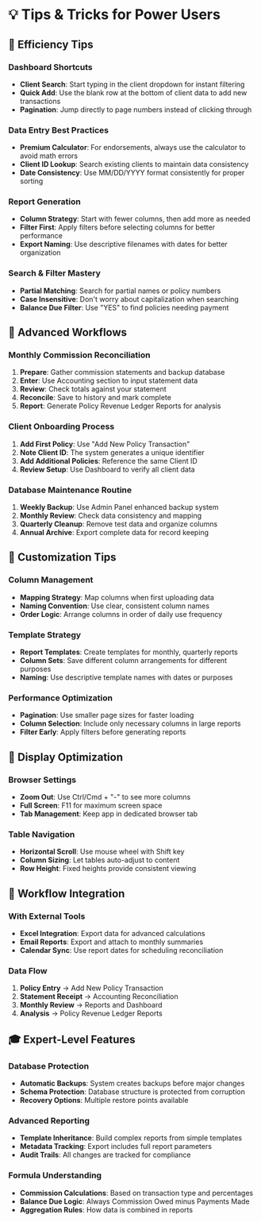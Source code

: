 # 💡 Tips & Tricks for Power Users

## 🚀 Efficiency Tips

### Dashboard Shortcuts
- **Client Search**: Start typing in the client dropdown for instant filtering
- **Quick Add**: Use the blank row at the bottom of client data to add new transactions
- **Pagination**: Jump directly to page numbers instead of clicking through

### Data Entry Best Practices
- **Premium Calculator**: For endorsements, always use the calculator to avoid math errors
- **Client ID Lookup**: Search existing clients to maintain data consistency
- **Date Consistency**: Use MM/DD/YYYY format consistently for proper sorting

### Report Generation
- **Column Strategy**: Start with fewer columns, then add more as needed
- **Filter First**: Apply filters before selecting columns for better performance
- **Export Naming**: Use descriptive filenames with dates for better organization

### Search & Filter Mastery
- **Partial Matching**: Search for partial names or policy numbers
- **Case Insensitive**: Don't worry about capitalization when searching
- **Balance Due Filter**: Use "YES" to find policies needing payment

## 🎯 Advanced Workflows

### Monthly Commission Reconciliation
1. **Prepare**: Gather commission statements and backup database
2. **Enter**: Use Accounting section to input statement data
3. **Review**: Check totals against your statement
4. **Reconcile**: Save to history and mark complete
5. **Report**: Generate Policy Revenue Ledger Reports for analysis

### Client Onboarding Process
1. **Add First Policy**: Use "Add New Policy Transaction"
2. **Note Client ID**: The system generates a unique identifier
3. **Add Additional Policies**: Reference the same Client ID
4. **Review Setup**: Use Dashboard to verify all client data

### Database Maintenance Routine
1. **Weekly Backup**: Use Admin Panel enhanced backup system
2. **Monthly Review**: Check data consistency and mapping
3. **Quarterly Cleanup**: Remove test data and organize columns
4. **Annual Archive**: Export complete data for record keeping

## 🔧 Customization Tips

### Column Management
- **Mapping Strategy**: Map columns when first uploading data
- **Naming Convention**: Use clear, consistent column names
- **Order Logic**: Arrange columns in order of daily use frequency

### Template Strategy
- **Report Templates**: Create templates for monthly, quarterly reports
- **Column Sets**: Save different column arrangements for different purposes
- **Naming**: Use descriptive template names with dates or purposes

### Performance Optimization
- **Pagination**: Use smaller page sizes for faster loading
- **Column Selection**: Include only necessary columns in large reports
- **Filter Early**: Apply filters before generating reports

## 🎨 Display Optimization

### Browser Settings
- **Zoom Out**: Use Ctrl/Cmd + "-" to see more columns
- **Full Screen**: F11 for maximum screen space
- **Tab Management**: Keep app in dedicated browser tab

### Table Navigation
- **Horizontal Scroll**: Use mouse wheel with Shift key
- **Column Sizing**: Let tables auto-adjust to content
- **Row Height**: Fixed heights provide consistent viewing

## 🔄 Workflow Integration

### With External Tools
- **Excel Integration**: Export data for advanced calculations
- **Email Reports**: Export and attach to monthly summaries
- **Calendar Sync**: Use report dates for scheduling reconciliation

### Data Flow
1. **Policy Entry** → Add New Policy Transaction
2. **Statement Receipt** → Accounting Reconciliation
3. **Monthly Review** → Reports and Dashboard
4. **Analysis** → Policy Revenue Ledger Reports

## 🎓 Expert-Level Features

### Database Protection
- **Automatic Backups**: System creates backups before major changes
- **Schema Protection**: Database structure is protected from corruption
- **Recovery Options**: Multiple restore points available

### Advanced Reporting
- **Template Inheritance**: Build complex reports from simple templates
- **Metadata Tracking**: Export includes full report parameters
- **Audit Trails**: All changes are tracked for compliance

### Formula Understanding
- **Commission Calculations**: Based on transaction type and percentages
- **Balance Due Logic**: Always Commission Owed minus Payments Made
- **Aggregation Rules**: How data is combined in reports